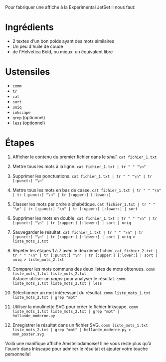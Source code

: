 Pour fabriquer une affiche à la Experimental JetSet il nous faut:

Ingrédients
===========

- 2 textes d'un bon poids ayant des mots similaires
- Un peu d'huile de coude
- de l'Helvetica Bold, ou mieux: un équivalent libre

Ustensiles
==========

- `comm`
- `tr`
- `cat`
- `sort`
- `uniq`
- `inkscape`
- `grep` (optionnel)
- `less` (optionnel)

Étapes
======

01. Afficher le contenu du premier fichier dans le *shell*.
    `cat fichier_1.txt`

02. Mettre tous les mots à la ligne.
    `cat fichier_1.txt | tr " " "\n"`

03. Supprimer les ponctuations.
    `cat fichier_1.txt | tr " " "\n" | tr [:punct:] "\n"`

04. Mettre tous les mots en bas de casse.
    `cat fichier_1.txt | tr " " "\n" | tr [:punct:] "\n" | tr [:upper:] [:lower:]`

05. Classer les mots par ordre alphabétique.
    `cat fichier_1.txt | tr " " "\n" | tr [:punct:] "\n" | tr [:upper:] [:lower:] | sort`

06. Supprimer les mots en double.
    `cat fichier_1.txt | tr " " "\n" | tr [:punct:] "\n" | tr [:upper:] [:lower:] | sort | uniq`

07. Sauvegarder le résultat.
    `cat fichier_1.txt | tr " " "\n" | tr [:punct:] "\n" | tr [:upper:] [:lower:] | sort | uniq > liste_mots_1.txt`

08. Répéter les étapes 1 à 7 avec le deuxième fichier.
    `cat fichier_2.txt | tr " " "\n" | tr [:punct:] "\n" | tr [:upper:] [:lower:] | sort | uniq > liste_mots_2.txt`

09. Comparer les mots communs des deux listes de mots obtenues.
    `comm liste_mots_1.txt liste_mots_2.txt`  
    Astuce: utiliser un *pager* pour analyser le résultat.
    `comm liste_mots_1.txt liste_mots_2.txt | less`

10. Sélectionner un mot intéressant du résultat.
    `comm liste_mots_1.txt liste_mots_2.txt | grep "mot"`

11. Utiliser la moulinette SVG pour créer le fichier Inkscape.
    `comm liste_mots_1.txt liste_mots_2.txt | grep "mot" | hollande_moderne.py`

12. Enregistrer le résultat dans un fichier SVG.
    `comm liste_mots_1.txt liste_mots_2.txt | grep "mot" | hollande_moderne.py > mon_poster.svg`

Voilà une manifique affiche Amstellodamoise! Il ne vous reste plus qu'à l'ouvrir dans Inkscape pour admirer le résultat et ajouter votre touche personnelle!

